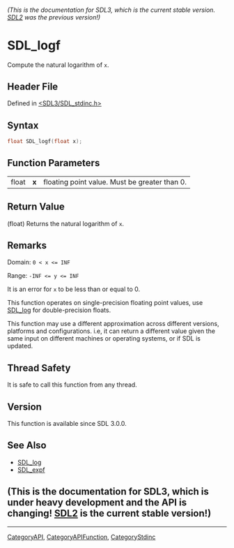 ###### (This is the documentation for SDL3, which is the current stable version. [SDL2](https://wiki.libsdl.org/SDL2/) was the previous version!)
# SDL_logf

Compute the natural logarithm of `x`.

## Header File

Defined in [<SDL3/SDL_stdinc.h>](https://github.com/libsdl-org/SDL/blob/main/include/SDL3/SDL_stdinc.h)

## Syntax

```c
float SDL_logf(float x);
```

## Function Parameters

|       |       |                                               |
| ----- | ----- | --------------------------------------------- |
| float | **x** | floating point value. Must be greater than 0. |

## Return Value

(float) Returns the natural logarithm of `x`.

## Remarks

Domain: `0 < x <= INF`

Range: `-INF <= y <= INF`

It is an error for `x` to be less than or equal to 0.

This function operates on single-precision floating point values, use
[SDL_log](SDL_log) for double-precision floats.

This function may use a different approximation across different versions,
platforms and configurations. i.e, it can return a different value given
the same input on different machines or operating systems, or if SDL is
updated.

## Thread Safety

It is safe to call this function from any thread.

## Version

This function is available since SDL 3.0.0.

## See Also

- [SDL_log](SDL_log)
- [SDL_expf](SDL_expf)


## (This is the documentation for SDL3, which is under heavy development and the API is changing! [SDL2](https://wiki.libsdl.org/SDL2/) is the current stable version!)



----
[CategoryAPI](CategoryAPI), [CategoryAPIFunction](CategoryAPIFunction), [CategoryStdinc](CategoryStdinc)

